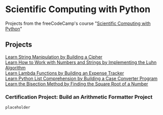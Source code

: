 # Scientific Computing with Python
Projects from the freeCodeCamp's course "[Scientific Computing with Python](https://www.freecodecamp.org/learn/scientific-computing-with-python/)"

## Projects
[Learn String Manipulation by Building a Cipher](https://github.com/giuseppedebiase/Scientific_Computing_with_Python/blob/main/Projects/1_vigenere.py)  
[Learn How to Work with Numbers and Strings by Implementing the Luhn Algorithm](https://github.com/giuseppedebiase/Scientific_Computing_with_Python/blob/main/Projects/2_luhn.py)  
[Learn Lambda Functions by Building an Expense Tracker](https://github.com/giuseppedebiase/Scientific_Computing_with_Python/blob/main/Projects/3_expense_tracker.py)  
[Learn Python List Comprehension by Building a Case Converter Program](https://github.com/giuseppedebiase/Scientific_Computing_with_Python/blob/main/Projects/4_case_converter.py)  
[Learn the Bisection Method by Finding the Square Root of a Number](https://github.com/giuseppedebiase/Scientific_Computing_with_Python/blob/main/Projects/5_square_root.py)

### Certification Project: Build an Arithmetic Formatter Project
```
placeholder
```
